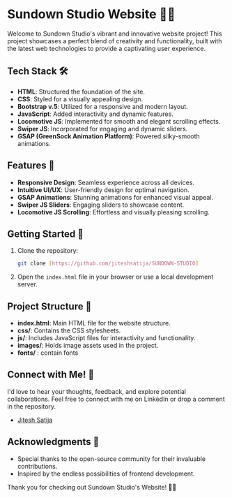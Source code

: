 
# Sundown Studio Website 🌅✨

Welcome to Sundown Studio's vibrant and innovative website project! This project showcases a perfect blend of creativity and functionality, built with the latest web technologies to provide a captivating user experience.

## Tech Stack 🛠️
- **HTML**: Structured the foundation of the site.
- **CSS**: Styled for a visually appealing design.
- **Bootstrap v.5**: Utilized for a responsive and modern layout.
- **JavaScript**: Added interactivity and dynamic features.
- **Locomotive JS**: Implemented for smooth and elegant scrolling effects.
- **Swiper JS**: Incorporated for engaging and dynamic sliders.
- **GSAP (GreenSock Animation Platform)**: Powered silky-smooth animations.

## Features 🚀
- **Responsive Design**: Seamless experience across all devices.
- **Intuitive UI/UX**: User-friendly design for optimal navigation.
- **GSAP Animations**: Stunning animations for enhanced visual appeal.
- **Swiper JS Sliders**: Engaging sliders to showcase content.
- **Locomotive JS Scrolling**: Effortless and visually pleasing scrolling.

## Getting Started 🚀
1. Clone the repository:
   ```bash
   git clone [https://github.com/jiteshsatija/SUNDOWN-STUDIO]
   ```

2. Open the `index.html` file in your browser or use a local development server.



## Project Structure 📂
- **index.html**: Main HTML file for the website structure.
- **css/**: Contains the CSS stylesheets.
- **js/**: Includes JavaScript files for interactivity and functionality.
- **images/**: Holds image assets used in the project.
- **fonts/** : contain fonts

## Connect with Me! 🤝
I'd love to hear your thoughts, feedback, and explore potential collaborations. Feel free to connect with me on LinkedIn or drop a comment in the repository.

- [Jitesh Satija](www.linkedin.com/in/jiteshsatija2006)

## Acknowledgments 🙌
- Special thanks to the open-source community for their invaluable contributions.
- Inspired by the endless possibilities of frontend development.

Thank you for checking out Sundown Studio's Website! 🚀✨
